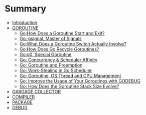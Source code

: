 # Summary

* [Introduction](README.md)
* [GOROUTINE](goroutine/list.md)
  * [Go:How Does a Goroutine Start and Exit?](goroutine/Go-How-Does-a-Goroutine-Start-and-Exit.md)
  * [Go: gsignal, Master of Signals]()
  * [Go:What Does a Goroutine Switch Actually Involve?](goroutine/Go-How-Does-a-Goroutine-Start-and-Exit.md)
  * [Go:How Does Go Recycle Goroutines?]()
  * [Go:g0, Special Goroutine]()
  * [Go: Concurrency & Scheduler Affinity]()
  * [Go: Goroutine and Preemption]()
  * [Go: Work-Stealing in Go Scheduler]()
  * [Go: Goroutine, OS Thread and CPU Management]()
  * [Go: Improve the Usage of Your Goroutines with GODEBUG]()
  * [Go: How Does the Goroutine Stack Size Evolve?]() 
* [GARGAGE COLLECTOR](gc/list.md)
* [COMPILER](compiler/list.md)
* [PACKAGE](package/list.md)
* [DEBUG](debug/list.md)

